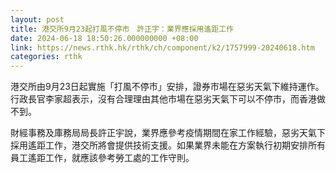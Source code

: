 ```yaml
---
layout: post
title: 港交所9月23起打風不停市　許正宇：業界應採用遙距工作
date: 2024-06-18 18:50:26.000000000 +08:00
link: https://news.rthk.hk/rthk/ch/component/k2/1757999-20240618.htm
categories: rthk
---
```


港交所由9月23日起實施「打風不停市」安排，證券市場在惡劣天氣下維持運作。行政長官李家超表示，沒有合理理由其他市場在惡劣天氣下可以不停市，而香港做不到。

財經事務及庫務局局長許正宇說，業界應參考疫情期間在家工作經驗，惡劣天氣下採用遙距工作，港交所將會提供技術支援。如果業界未能在方案執行初期安排所有員工遙距工作，就應該參考勞工處的工作守則。
